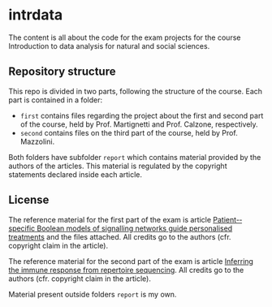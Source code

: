 # intrdata

The content is all about the code for the exam projects for the course Introduction to data analysis for natural and social sciences.

## Repository structure
This repo is divided in two parts, following the structure of the course. Each part is contained in a folder:
- `first` contains files regarding the project about the first and second part of the course, held by Prof. Martignetti and Prof. Calzone, respectively.
- `second` contains files on the third part of the course, held by Prof. Mazzolini.

Both folders have subfolder `report` which contains material provided by the authors of the articles. This material is regulated by the copyright statements declared inside each article.

## License
The reference material for the first part of the exam is article [Patient-­specific Boolean models of signalling networks guide personalised treatments](https://doi.org/10.7554/eLife.72626) and the files attached. All credits go to the authors (cfr. copyright claim in the article).

The reference material for the second part of the exam is article [Inferring the immune response from repertoire sequencing](https://doi.org/10.1371/journal.pcbi.1007873). All credits go to the authors (cfr. copyright claim in the article).

Material present outside folders `report` is my own.
